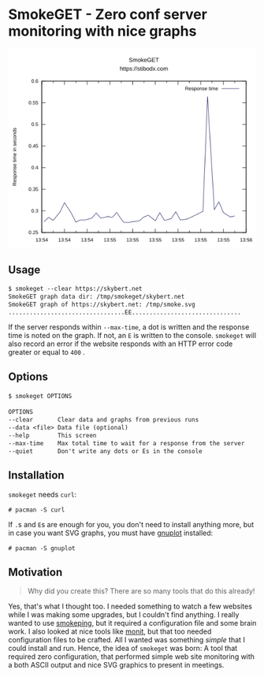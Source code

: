 # SmokeGET - Zero conf server monitoring with nice graphs

<img src="smokeget.png" alt="smokeget graph"/>

## Usage
```text
$ smokeget --clear https://skybert.net
SmokeGET graph data dir: /tmp/smokeget/skybert.net
SmokeGET graph of https://skybert.net: /tmp/smoke.svg
.................................EE...............................
```

If the server responds within `--max-time`, a dot is written and the
response time is noted on the graph. If not, an `E` is written to the
console. `smokeget` will also record an error if the website responds
with an HTTP error code greater or equal to `400` .

## Options
```text
$ smokeget OPTIONS

OPTIONS
--clear       Clear data and graphs from previous runs
--data <file> Data file (optional)
--help        This screen
--max-time    Max total time to wait for a response from the server
--quiet       Don't write any dots or Es in the console
```


## Installation

`smokeget` needs `curl`:
```text
# pacman -S curl
```

If `.`s and `E`s are enough for you, you don't need to install
anything more, but in case you want SVG graphs, you must have
[gnuplot](http://www.gnuplot.info/) installed:

```text
# pacman -S gnuplot
```

## Motivation

> Why did you create this? There are so many tools that do this
> already!

Yes, that's what I thought too. I needed something to watch a few
websites while I was making some upgrades, but I couldn't find
anything. I really wanted to use
[smokeping](https://oss.oetiker.ch/smokeping/), but it required a
configuration file and some brain work. I also looked at nice tools
like [monit](https://mmonit.com/monit/), but that too needed
configuration files to be crafted. All I wanted was something *simple*
that I could install and run. Hence, the idea of `smokeget` was born:
A tool that required zero configuration, that performed simple web
site monitoring with a both ASCII output and nice SVG graphics to
present in meetings.

